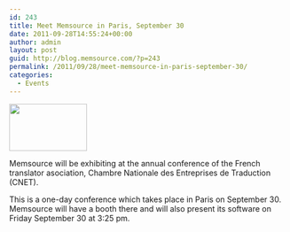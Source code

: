 ```yaml
---
id: 243
title: Meet Memsource in Paris, September 30
date: 2011-09-28T14:55:24+00:00
author: admin
layout: post
guid: http://blog.memsource.com/?p=243
permalink: /2011/09/28/meet-memsource-in-paris-september-30/
categories:
  - Events
---
```

[<img class=" size-full wp-image-244 alignleft" title="cnet" src="/wp-content/uploads/2011/09/cnet.jpg" alt="" width="140" height="85" />](/wp-content/uploads/2011/09/cnet.jpg)

Memsource will be exhibiting at the annual conference of the French translator asociation, Chambre Nationale des Entreprises de Traduction (CNET).

This is a one-day conference which takes place in Paris on September 30. Memsource will have a booth there and will also present its software on Friday September 30 at 3:25 pm.<!--more-->